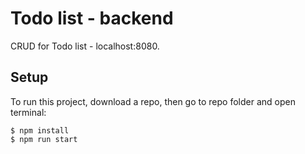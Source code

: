 # Todo list - backend

CRUD for Todo list - localhost:8080.

## Setup

To run this project, download a repo, then go to repo folder and open terminal:

```
$ npm install
$ npm run start
```
